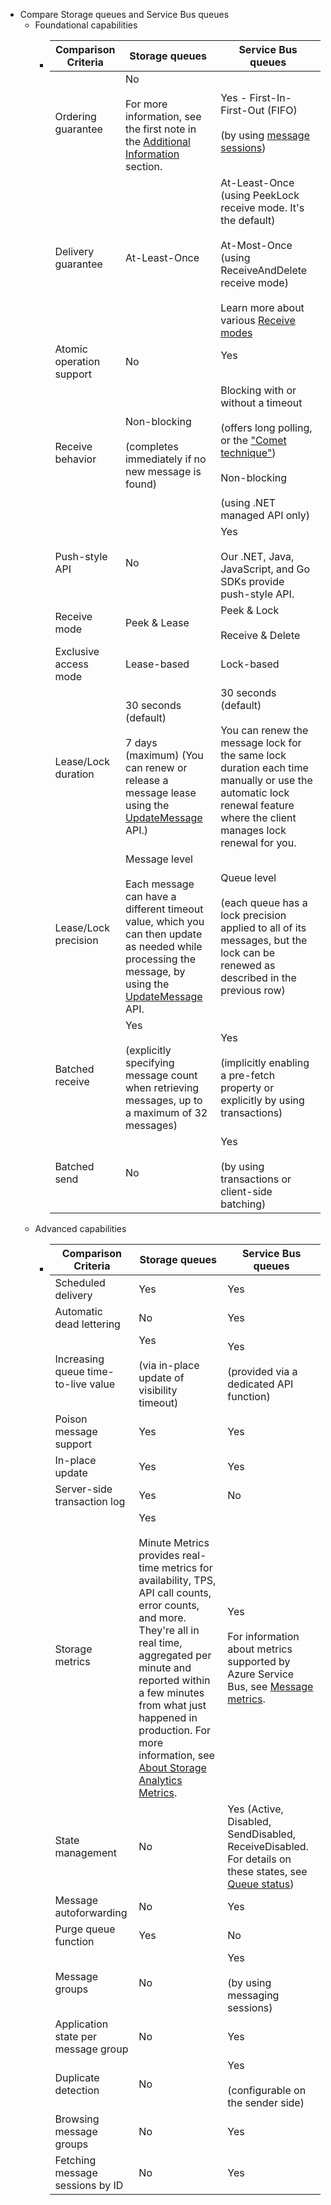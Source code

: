 - Compare Storage queues and Service Bus queues
	- Foundational capabilities
		- <table aria-label="Table 1" class="table table-sm">
		  <thead>
		  <tr>
		  <th>Comparison Criteria</th>
		  <th>Storage queues</th>
		  <th>Service Bus queues</th>
		  </tr>
		  </thead>
		  <tbody>
		  <tr>
		  <td>Ordering guarantee</td>
		  <td>No <br><br>For more information, see the first note in the <a href="#additional-information" data-linktype="self-bookmark">Additional Information</a> section.<br></td>
		  <td>Yes - First-In-First-Out (FIFO)<br><br>(by using <a href="message-sessions" data-linktype="relative-path">message sessions</a>)</td>
		  </tr>
		  <tr>
		  <td>Delivery guarantee</td>
		  <td>At-Least-Once</td>
		  <td>At-Least-Once (using PeekLock receive mode. It's the default) <br><br>At-Most-Once (using ReceiveAndDelete receive mode) <br> <br> Learn more about various <a href="service-bus-queues-topics-subscriptions#receive-modes" data-linktype="relative-path">Receive modes</a></td>
		  </tr>
		  <tr>
		  <td>Atomic operation support</td>
		  <td>No</td>
		  <td>Yes<br><br></td>
		  </tr>
		  <tr>
		  <td>Receive behavior</td>
		  <td>Non-blocking<br><br>(completes immediately if no new message is found)</td>
		  <td>Blocking with or without a timeout<br><br>(offers long polling, or the <a href="https://go.microsoft.com/fwlink/?LinkId=613759" data-linktype="external">"Comet technique"</a>)<br><br>Non-blocking<br><br>(using .NET managed API only)</td>
		  </tr>
		  <tr>
		  <td>Push-style API</td>
		  <td>No</td>
		  <td>Yes<br><br>Our .NET, Java, JavaScript, and Go SDKs provide push-style API.</td>
		  </tr>
		  <tr>
		  <td>Receive mode</td>
		  <td>Peek &amp; Lease</td>
		  <td>Peek &amp; Lock<br><br>Receive &amp; Delete</td>
		  </tr>
		  <tr>
		  <td>Exclusive access mode</td>
		  <td>Lease-based</td>
		  <td>Lock-based</td>
		  </tr>
		  <tr>
		  <td>Lease/Lock duration</td>
		  <td>30 seconds (default)<br><br>7 days (maximum) (You can renew or release a message lease using the <a href="/en-us/dotnet/api/microsoft.azure.storage.queue.cloudqueue.updatemessage" data-linktype="absolute-path">UpdateMessage</a> API.)</td>
		  <td>30 seconds (default)<br><br>You can renew the message lock for the same lock duration each time manually or use the automatic lock renewal feature where the client manages lock renewal for you.</td>
		  </tr>
		  <tr>
		  <td>Lease/Lock precision</td>
		  <td>Message level<br><br>Each message can have a different timeout value, which you can then update as needed while processing the message, by using the <a href="/en-us/dotnet/api/microsoft.azure.storage.queue.cloudqueue.updatemessage" data-linktype="absolute-path">UpdateMessage</a> API.</td>
		  <td>Queue level<br><br>(each queue has a lock precision applied to all of its messages, but the lock can be renewed as described in the previous row)</td>
		  </tr>
		  <tr>
		  <td>Batched receive</td>
		  <td>Yes<br><br>(explicitly specifying message count when retrieving messages, up to a maximum of 32 messages)</td>
		  <td>Yes<br><br>(implicitly enabling a pre-fetch property or explicitly by using transactions)</td>
		  </tr>
		  <tr>
		  <td>Batched send</td>
		  <td>No</td>
		  <td>Yes<br><br>(by using transactions or client-side batching)</td>
		  </tr>
		  </tbody>
		  </table>
	- Advanced capabilities
		- <table aria-label="Table 2" class="table table-sm">
		  <thead>
		  <tr>
		  <th>Comparison Criteria</th>
		  <th>Storage queues</th>
		  <th>Service Bus queues</th>
		  </tr>
		  </thead>
		  <tbody>
		  <tr>
		  <td>Scheduled delivery</td>
		  <td>Yes</td>
		  <td>Yes</td>
		  </tr>
		  <tr>
		  <td>Automatic dead lettering</td>
		  <td>No</td>
		  <td>Yes</td>
		  </tr>
		  <tr>
		  <td>Increasing queue time-to-live value</td>
		  <td>Yes<br><br>(via in-place update of visibility timeout)</td>
		  <td>Yes<br><br>(provided via a dedicated API function)</td>
		  </tr>
		  <tr>
		  <td>Poison message support</td>
		  <td>Yes</td>
		  <td>Yes</td>
		  </tr>
		  <tr>
		  <td>In-place update</td>
		  <td>Yes</td>
		  <td>Yes</td>
		  </tr>
		  <tr>
		  <td>Server-side transaction log</td>
		  <td>Yes</td>
		  <td>No</td>
		  </tr>
		  <tr>
		  <td>Storage metrics</td>
		  <td>Yes<br><br>Minute Metrics provides real-time metrics for availability, TPS, API call counts, error counts, and more. They're all in real time, aggregated per minute and reported within a few minutes from what just happened in production. For more information, see <a href="/en-us/rest/api/storageservices/fileservices/About-Storage-Analytics-Metrics" data-linktype="absolute-path">About Storage Analytics Metrics</a>.</td>
		  <td>Yes<br><br>For information about metrics supported by Azure Service Bus, see <a href="monitor-service-bus-reference#message-metrics" data-linktype="relative-path">Message metrics</a>.</td>
		  </tr>
		  <tr>
		  <td>State management</td>
		  <td>No</td>
		  <td>Yes (Active, Disabled, SendDisabled, ReceiveDisabled. For details on these states, see <a href="entity-suspend#queue-status" data-linktype="relative-path">Queue status</a>)</td>
		  </tr>
		  <tr>
		  <td>Message autoforwarding</td>
		  <td>No</td>
		  <td>Yes</td>
		  </tr>
		  <tr>
		  <td>Purge queue function</td>
		  <td>Yes</td>
		  <td>No</td>
		  </tr>
		  <tr>
		  <td>Message groups</td>
		  <td>No</td>
		  <td>Yes<br><br>(by using messaging sessions)</td>
		  </tr>
		  <tr>
		  <td>Application state per message group</td>
		  <td>No</td>
		  <td>Yes</td>
		  </tr>
		  <tr>
		  <td>Duplicate detection</td>
		  <td>No</td>
		  <td>Yes<br><br>(configurable on the sender side)</td>
		  </tr>
		  <tr>
		  <td>Browsing message groups</td>
		  <td>No</td>
		  <td>Yes</td>
		  </tr>
		  <tr>
		  <td>Fetching message sessions by ID</td>
		  <td>No</td>
		  <td>Yes</td>
		  </tr>
		  </tbody>
		  </table>